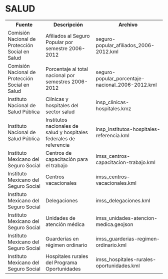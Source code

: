 SALUD
=====

<table>
  <tr>
    <th>Fuente</th><th>Descripción</th><th>Archivo</th>
  </tr>
  <tr>
    <td>Comisión Nacional de Protección Social en Salud</td>
    <td>Afiliados al Seguro Popular por semestre 2006-2012</td>
    <td>seguro-popular_afiliados_2006-2012.kml</td>
  </tr>
  <tr>
    <td>Comisión Nacional de Protección Social en Salud</td>
    <td>Porcentaje al total nacional por semestres 2006-2012</td>
    <td>seguro-popular_porcentaje-nacional_2006-2012.kml</td>
  </tr>
  <tr>
    <td>Instituto Nacional de Salud Pública</td>
    <td>Clínicas y hospitales del sector salud</td>
    <td>insp_clinicas-hospitales.kmz</td>
  </tr>
  <tr>
    <td>Instituto Nacional de Salud Pública</td>
    <td>Institutos nacionales de salud y hospitales federales de referencia</td>
    <td>insp_institutos-hospitales-referencia.kml</td>
  </tr>
  <tr>
    <td>Instituto Mexicano del Seguro Social</td>
    <td>Centros de capacitación para el trabajo</td>
    <td>imss_centros-capacitacion-trabajo.kml</td>
  </tr>
  <tr>
    <td>Instituto Mexicano del Seguro Social</td>
    <td>Centros vacacionales</td>
    <td>imss_centros-vacacionales.kml</td>
  </tr>
  <tr>
    <td>Instituto Mexicano del Seguro Social</td>
    <td>Delegaciones</td>
    <td>imss_delegaciones.kml</td>
  </tr>
  <tr>
    <td>Instituto Mexicano del Seguro Social</td>
    <td>Unidades de atención médica</td>
    <td>imss_unidades-atencion-medica.geojson</td>
  </tr>
  <tr>
    <td>Instituto Mexicano del Seguro Social</td>
    <td>Guarderías en régimen ordinario</td>
    <td>imss_guarderias-regimen-ordinario.kml</td>
  </tr>
  <tr>
    <td>Instituto Mexicano del Seguro Social</td>
    <td>Hospitales rurales del Programa Oportunidades</td>
    <td>imss_hospitales-rurales-oportunidades.kml</td>
  </tr>
</table>

